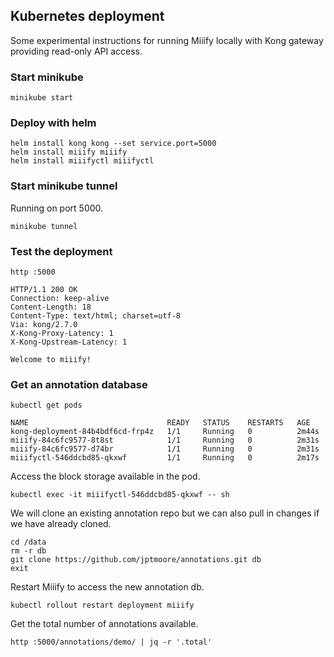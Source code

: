 ## Kubernetes deployment

Some experimental instructions for running Miiify locally with Kong gateway providing read-only API access.

### Start minikube

```
minikube start
```

### Deploy with helm

```
helm install kong kong --set service.port=5000
helm install miiify miiify
helm install miiifyctl miiifyctl
```

### Start minikube tunnel

Running on port 5000.

```
minikube tunnel
```

### Test the deployment

```
http :5000
```

```
HTTP/1.1 200 OK
Connection: keep-alive
Content-Length: 18
Content-Type: text/html; charset=utf-8
Via: kong/2.7.0
X-Kong-Proxy-Latency: 1
X-Kong-Upstream-Latency: 1

Welcome to miiify!
```

### Get an annotation database

```
kubectl get pods
```

```
NAME                               READY   STATUS    RESTARTS   AGE
kong-deployment-84b4bdf6cd-frp4z   1/1     Running   0          2m44s
miiify-84c6fc9577-8t8st            1/1     Running   0          2m31s
miiify-84c6fc9577-d74br            1/1     Running   0          2m31s
miiifyctl-546ddcbd85-qkxwf         1/1     Running   0          2m17s
```

Access the block storage available in the pod.

```
kubectl exec -it miiifyctl-546ddcbd85-qkxwf -- sh
```

We will clone an existing annotation repo but we can also pull in changes if we have already cloned.

```
cd /data
rm -r db
git clone https://github.com/jptmoore/annotations.git db
exit
```

Restart Miiify to access the new annotation db. 

```
kubectl rollout restart deployment miiify
```

Get the total number of annotations available.

```
http :5000/annotations/demo/ | jq -r '.total'
```

